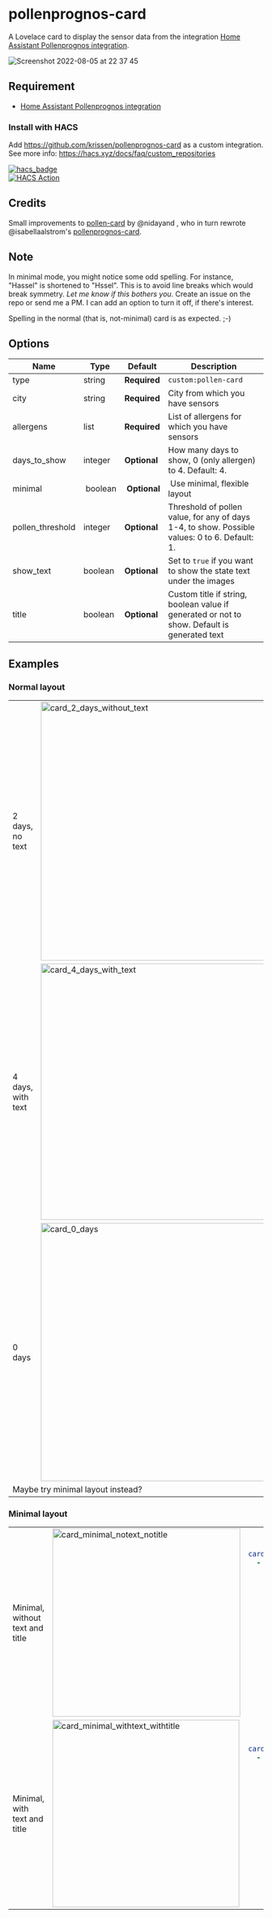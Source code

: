 # pollenprognos-card

A Lovelace card to display the sensor data from the integration [Home Assistant Pollenprognos integration](https://github.com/JohNan/homeassistant-pollenprognos).

![Screenshot 2022-08-05 at 22 37 45](https://user-images.githubusercontent.com/2181965/183159066-2cef1a6e-e59b-4bb3-832b-7bff781b471c.png)

## Requirement

- [Home Assistant Pollenprognos integration](https://github.com/JohNan/homeassistant-pollenprognos)

### Install with HACS

Add https://github.com/krissen/pollenprognos-card as a custom integration.
See more info: https://hacs.xyz/docs/faq/custom_repositories

[![hacs_badge](https://img.shields.io/badge/HACS-Custom-41BDF5.svg?style=for-the-badge)](https://github.com/hacs/integration)  
[![HACS Action](https://github.com/krissen/pollenprognos-card/actions/workflows/hacs_action.yml/badge.svg)](https://github.com/krissen/pollenprognos-card/actions/workflows/hacs_action.yml)

## Credits

Small improvements to [pollen-card](https://github.com/nidayand/lovelace-pollen-card) by @nidayand , who in turn rewrote @isabellaalstrom's [pollenprognos-card](https://github.com/isabellaalstrom/lovelace-pollenprognos-card).

## Note

In minimal mode, you might notice some odd spelling. For instance, "Hassel" is shortened to "Hssel". This is to avoid line breaks which would break symmetry. *Let me know if this bothers you*. Create an issue on the repo or send me a PM. I can add an option to turn it off, if there's interest.

Spelling in the normal (that is, not-minimal) card is as expected. ;-)

## Options

| Name | Type | Default | Description
| ---- | ---- | ------- | -----------
| type | string | **Required** | `custom:pollen-card`
| city | string | **Required** | City from which you have sensors
| allergens | list | **Required** | List of allergens for which you have sensors
| days_to_show | integer | **Optional** | How many days to show, 0 (only allergen) to 4. Default: 4.
| minimal | boolean | **Optional** | Use minimal, flexible layout
| pollen_threshold | integer | **Optional** | Threshold of pollen value, for any of days 1-4, to show. Possible values: 0 to 6. Default: 1.
| show_text | boolean | **Optional** | Set to `true` if you want to show the state text under the images
| title | boolean | **Optional** | Custom title if string, boolean value if generated or not to show. Default is generated text

## Examples

### Normal layout

<table>
<tr>
<td>2 days, no text</td>
<td><img width="510" alt="card_2_days_without_text" src="https://user-images.githubusercontent.com/2943684/234618818-0f5b4953-8604-48e9-b308-20a3887b45d8.png"></td>
<td>

```yaml
cards:
  - type: 'custom:pollenprognos-card'
    city: Forshaga
    show_text: false
    days_to_show: 2
    allergens:
      - Al
      - Alm
      - Ambrosia
      - Björk
      - Ek
      - Gråbo
      - Gräs
      - Hassel
      - Sälg / vide
```
</td>
</tr>
<tr>
<td>4 days, with text</td>
<td><img width="505" alt="card_4_days_with_text" src="https://user-images.githubusercontent.com/2943684/234618933-586749ed-04f2-4784-95ee-768265d2d14c.png"></td>
<td>

```yaml
cards:
  - type: 'custom:pollenprognos-card'
    city: Forshaga
    show_text: true
    days_to_show: 4
    allergens:
      - Al
      - Alm
      - Ambrosia
      - Björk
      - Ek
      - Gråbo
      - Gräs
      - Hassel
      - Sälg / vide
```
</td>
</tr>
  <tr>
<td>0 days</td>
<td><img width="509" alt="card_0_days" src="https://user-images.githubusercontent.com/2943684/234618464-1d90b53a-61d7-4fe1-b5f8-10ae4cc17883.png"></td>
<td>

```yaml
cards:
  - type: 'custom:pollenprognos-card'
    city: Forshaga
    show_text: false
    days_to_show: 0
    allergens:
      - Al
      - Alm
      - Ambrosia
      - Björk
      - Ek
      - Gråbo
      - Gräs
      - Hassel
      - Sälg / vide
``` 
</td>
</tr>
  <tr><td colspan="3">Maybe try minimal layout instead?</td></tr>
  </table>
  
### Minimal layout
  
<table>
  <td>Minimal, without text and title</td>
<td><img width="371" alt="card_minimal_notext_notitle" src="https://user-images.githubusercontent.com/2943684/234701286-1bd0d2bd-2df4-49e8-83ac-0b2c7207d3e8.png">
</td>
<td>

```yaml
cards:
  - type: 'custom:pollenprognos-card'
    city: Forshaga
    show_text: false
    title: false
    minimal: true
    days_to_show: 4        # HAS NO EFFECT IN MINIMAL LAYOUT
    allergens:
      - Al
      - Alm
      - Ambrosia
      - Björk
      - Ek
      - Gråbo
      - Gräs
      - Hassel
      - Sälg / vide
```
</td>
</tr>
  <tr>
<td>Minimal, with text and title</td>
<td><img width="369" alt="card_minimal_withtext_withtitle" src="https://user-images.githubusercontent.com/2943684/234700980-bfa4faa2-2e4b-41fd-8be0-f8d65d1f083d.png">
</td>
<td>

```yaml
cards:
  - type: 'custom:pollenprognos-card'
    city: Forshaga
    show_text: true
    minimal: true
    days_to_show: 4        # HAS NO EFFECT IN MINIMAL LAYOUT
    allergens:
      - Al
      - Alm
      - Ambrosia
      - Björk
      - Ek
      - Gråbo
      - Gräs
      - Hassel
      - Sälg / vide
```
</td>
</tr>
</table>
